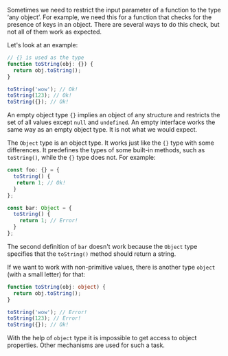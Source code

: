 
Sometimes we need to restrict the input parameter of a function to the type ‘any object’. For example, we need this for a function that checks for the presence of keys in an object. There are several ways to do this check, but not all of them work as expected.

Let's look at an example:

```typescript
// {} is used as the type
function toString(obj: {}) {
  return obj.toString();
}

toString('wow'); // Ok!
toString(123); // Ok!
toString({}); // Ok!
```

An empty object type `{}` implies an object of any structure and restricts the set of all values except `null` and `undefined`. An empty interface works the same way as an empty object type. It is not what we would expect.

The `Object` type is an object type. It works just like the `{}` type with some differences. It predefines the types of some built-in methods, such as `toString()`, while the `{}` type does not. For example:

```typescript
const foo: {} = {
  toString() {
   return 1; // Ok!
  }
};

const bar: Object = {
  toString() {
    return 1; // Error!
  }
};
```

The second definition of `bar` doesn't work because the `Object` type specifies that the `toString()` method should return a string.

If we want to work with non-primitive values, there is another type `object` (with a small letter) for that:

```typescript
function toString(obj: object) {
  return obj.toString();
}

toString('wow'); // Error!
toString(123); // Error!
toString({}); // Ok!
```

With the help of `object` type it is impossible to get access to object properties. Other mechanisms are used for such a task.

